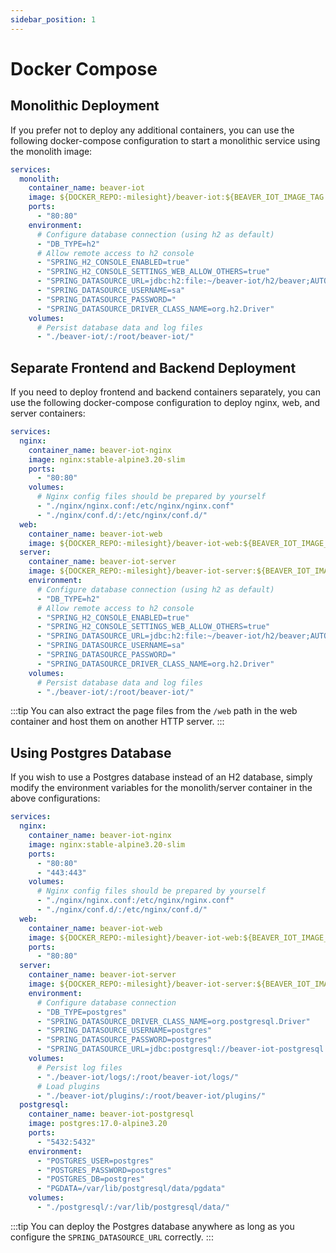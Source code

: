 ```yaml
---
sidebar_position: 1
---
```


# Docker Compose

## Monolithic Deployment

If you prefer not to deploy any additional containers, you can use the following docker-compose configuration to start a monolithic service using the monolith image:

```yaml
services:
  monolith:
    container_name: beaver-iot
    image: ${DOCKER_REPO:-milesight}/beaver-iot:${BEAVER_IOT_IMAGE_TAG:-latest}
    ports:
      - "80:80"
    environment:
      # Configure database connection (using h2 as default)
      - "DB_TYPE=h2"
      # Allow remote access to h2 console
      - "SPRING_H2_CONSOLE_ENABLED=true"
      - "SPRING_H2_CONSOLE_SETTINGS_WEB_ALLOW_OTHERS=true"
      - "SPRING_DATASOURCE_URL=jdbc:h2:file:~/beaver-iot/h2/beaver;AUTO_SERVER=TRUE"
      - "SPRING_DATASOURCE_USERNAME=sa"
      - "SPRING_DATASOURCE_PASSWORD="
      - "SPRING_DATASOURCE_DRIVER_CLASS_NAME=org.h2.Driver"
    volumes:
      # Persist database data and log files
      - "./beaver-iot/:/root/beaver-iot/"
```

## Separate Frontend and Backend Deployment

If you need to deploy frontend and backend containers separately, you can use the following docker-compose configuration to deploy nginx, web, and server containers:

```yaml
services:
  nginx:
    container_name: beaver-iot-nginx
    image: nginx:stable-alpine3.20-slim
    ports:
      - "80:80"
    volumes:
      # Nginx config files should be prepared by yourself
      - "./nginx/nginx.conf:/etc/nginx/nginx.conf"
      - "./nginx/conf.d/:/etc/nginx/conf.d/"
  web:
    container_name: beaver-iot-web
    image: ${DOCKER_REPO:-milesight}/beaver-iot-web:${BEAVER_IOT_IMAGE_TAG:-latest}
  server:
    container_name: beaver-iot-server
    image: ${DOCKER_REPO:-milesight}/beaver-iot-server:${BEAVER_IOT_IMAGE_TAG:-latest}
    environment:
      # Configure database connection (using h2 as default)
      - "DB_TYPE=h2"
      # Allow remote access to h2 console
      - "SPRING_H2_CONSOLE_ENABLED=true"
      - "SPRING_H2_CONSOLE_SETTINGS_WEB_ALLOW_OTHERS=true"
      - "SPRING_DATASOURCE_URL=jdbc:h2:file:~/beaver-iot/h2/beaver;AUTO_SERVER=TRUE"
      - "SPRING_DATASOURCE_USERNAME=sa"
      - "SPRING_DATASOURCE_PASSWORD="
      - "SPRING_DATASOURCE_DRIVER_CLASS_NAME=org.h2.Driver"
    volumes:
      # Persist database data and log files
      - "./beaver-iot/:/root/beaver-iot/"
```

:::tip
You can also extract the page files from the `/web` path in the web container and host them on another HTTP server.
:::

## Using Postgres Database

If you wish to use a Postgres database instead of an H2 database, simply modify the environment variables for the monolith/server container in the above configurations:

```yaml
services:
  nginx:
    container_name: beaver-iot-nginx
    image: nginx:stable-alpine3.20-slim
    ports:
      - "80:80"
      - "443:443"
    volumes:
      # Nginx config files should be prepared by yourself
      - "./nginx/nginx.conf:/etc/nginx/nginx.conf"
      - "./nginx/conf.d/:/etc/nginx/conf.d/"
  web:
    container_name: beaver-iot-web
    image: ${DOCKER_REPO:-milesight}/beaver-iot-web:${BEAVER_IOT_IMAGE_TAG:-latest}
    ports:
      - "80:80"
  server:
    container_name: beaver-iot-server
    image: ${DOCKER_REPO:-milesight}/beaver-iot-server:${BEAVER_IOT_IMAGE_TAG:-latest}
    environment:
      # Configure database connection
      - "DB_TYPE=postgres"
      - "SPRING_DATASOURCE_DRIVER_CLASS_NAME=org.postgresql.Driver"
      - "SPRING_DATASOURCE_USERNAME=postgres"
      - "SPRING_DATASOURCE_PASSWORD=postgres"
      - "SPRING_DATASOURCE_URL=jdbc:postgresql://beaver-iot-postgresql:5432/postgres"
    volumes:
      # Persist log files
      - "./beaver-iot/logs/:/root/beaver-iot/logs/"
      # Load plugins
      - "./beaver-iot/plugins/:/root/beaver-iot/plugins/"
  postgresql:
    container_name: beaver-iot-postgresql
    image: postgres:17.0-alpine3.20
    ports:
      - "5432:5432"
    environment:
      - "POSTGRES_USER=postgres"
      - "POSTGRES_PASSWORD=postgres"
      - "POSTGRES_DB=postgres"
      - "PGDATA=/var/lib/postgresql/data/pgdata"
    volumes:
      - "./postgresql/:/var/lib/postgresql/data/"
```

:::tip
You can deploy the Postgres database anywhere as long as you configure the `SPRING_DATASOURCE_URL` correctly.
:::
